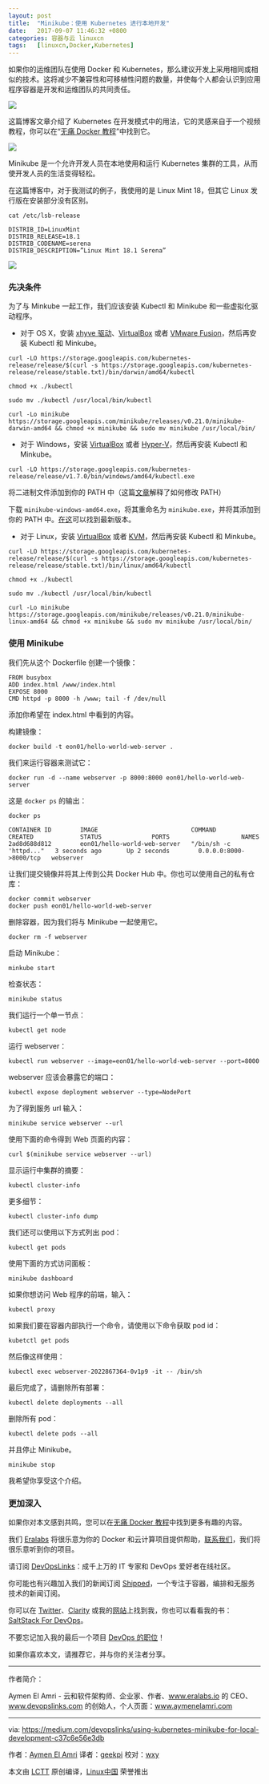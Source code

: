 ```yaml
---
layout: post
title:	"Minikube：使用 Kubernetes 进行本地开发"
date:	2017-09-07 11:46:32 +0800 
categories:	容器与云 linuxcn 
tags:	[linuxcn,Docker,Kubernetes]
---
```



如果你的运维团队在使用 Docker 和 Kubernetes，那么建议开发上采用相同或相似的技术。这将减少不兼容性和可移植性问题的数量，并使每个人都会认识到应用程序容器是开发和运维团队的共同责任。


![](/Asserts/Images//attachment/album/201709/07/114634gfl4anlnlnnqh6wx.jpg)


这篇博客文章介绍了 Kubernetes 在开发模式中的用法，它的灵感来自于一个视频教程，你可以在“[无痛 Docker 教程](http://painlessdocker.com/)”中找到它。


![](/Asserts/Images//attachment/album/201709/07/114634vqju644r19iv94j4.jpg)


Minikube 是一个允许开发人员在本地使用和运行 Kubernetes 集群的工具，从而使开发人员的生活变得轻松。


在这篇博客中，对于我测试的例子，我使用的是 Linux Mint 18，但其它 Linux 发行版在安装部分没有区别。



```
cat /etc/lsb-release 

```


```
DISTRIB_ID=LinuxMint
DISTRIB_RELEASE=18.1
DISTRIB_CODENAME=serena
DISTRIB_DESCRIPTION=”Linux Mint 18.1 Serena”

```

![](/Asserts/Images//attachment/album/201709/07/114635xsd4mmt2md5zp8g9.png)


### 先决条件


为了与 Minkube 一起工作，我们应该安装 Kubectl 和 Minikube 和一些虚拟化驱动程序。


* 对于 OS X，安装 [xhyve 驱动](https://git.k8s.io/minikube/docs/drivers.md#xhyve-driver)、[VirtualBox](https://www.virtualbox.org/wiki/Downloads) 或者 [VMware Fusion](https://www.vmware.com/products/fusion)，然后再安装 Kubectl 和 Minkube。



```
curl -LO https://storage.googleapis.com/kubernetes-release/release/$(curl -s https://storage.googleapis.com/kubernetes-release/release/stable.txt)/bin/darwin/amd64/kubectl

chmod +x ./kubectl

sudo mv ./kubectl /usr/local/bin/kubectl

curl -Lo minikube https://storage.googleapis.com/minikube/releases/v0.21.0/minikube-darwin-amd64 && chmod +x minikube && sudo mv minikube /usr/local/bin/

```
* 对于 Windows，安装 [VirtualBox](https://www.virtualbox.org/wiki/Downloads) 或者 [Hyper-V](https://msdn.microsoft.com/en-us/virtualization/hyperv_on_windows/quick_start/walkthrough_install)，然后再安装 Kubectl 和 Minkube。



```
curl -LO https://storage.googleapis.com/kubernetes-release/release/v1.7.0/bin/windows/amd64/kubectl.exe

```

将二进制文件添加到你的 PATH 中（这篇[文章](https://www.windows-commandline.com/set-path-command-line/)解释了如何修改 PATH）


下载 `minikube-windows-amd64.exe`，将其重命名为 `minikube.exe`，并将其添加到你的 PATH 中。[在这](https://github.com/kubernetes/minikube/releases)可以找到最新版本。
* 对于 Linux，安装 [VirtualBox](https://www.virtualbox.org/wiki/Downloads) 或者 [KVM](http://www.linux-kvm.org/)，然后再安装 Kubectl 和 Minkube。



```
curl -LO https://storage.googleapis.com/kubernetes-release/release/$(curl -s https://storage.googleapis.com/kubernetes-release/release/stable.txt)/bin/linux/amd64/kubectl

chmod +x ./kubectl

sudo mv ./kubectl /usr/local/bin/kubectl

curl -Lo minikube https://storage.googleapis.com/minikube/releases/v0.21.0/minikube-linux-amd64 && chmod +x minikube && sudo mv minikube /usr/local/bin/

```


### 使用 Minikube


我们先从这个 Dockerfile 创建一个镜像：



```
FROM busybox
ADD index.html /www/index.html
EXPOSE 8000
CMD httpd -p 8000 -h /www; tail -f /dev/null

```

添加你希望在 index.html 中看到的内容。


构建镜像：



```
docker build -t eon01/hello-world-web-server .

```

我们来运行容器来测试它：



```
docker run -d --name webserver -p 8000:8000 eon01/hello-world-web-server

```

这是 `docker ps` 的输出：



```
docker ps

CONTAINER ID        IMAGE                          COMMAND                  CREATED             STATUS              PORTS                    NAMES
2ad8d688d812        eon01/hello-world-web-server   "/bin/sh -c 'httpd..."   3 seconds ago       Up 2 seconds        0.0.0.0:8000->8000/tcp   webserver

```

让我们提交镜像并将其上传到公共 Docker Hub 中。你也可以使用自己的私有仓库：



```
docker commit webserver
docker push eon01/hello-world-web-server

```

删除容器，因为我们将与 Minikube 一起使用它。



```
docker rm -f webserver

```

启动 Minikube：



```
minkube start

```

检查状态：



```
minikube status

```

我们运行一个单一节点：



```
kubectl get node

```

运行 webserver：



```
kubectl run webserver --image=eon01/hello-world-web-server --port=8000

```

webserver 应该会暴露它的端口：



```
kubectl expose deployment webserver --type=NodePort

```

为了得到服务 url 输入：



```
minikube service webserver --url

```

使用下面的命令得到 Web 页面的内容：



```
curl $(minikube service webserver --url)

```

显示运行中集群的摘要：



```
kubectl cluster-info

```

更多细节：



```
kubectl cluster-info dump

```

我们还可以使用以下方式列出 pod：



```
kubectl get pods

```

使用下面的方式访问面板：



```
minikube dashboard

```

如果你想访问 Web 程序的前端，输入：



```
kubectl proxy

```

如果我们要在容器内部执行一个命令，请使用以下命令获取 pod id：



```
kubetctl get pods

```

然后像这样使用：



```
kubectl exec webserver-2022867364-0v1p9 -it -- /bin/sh

```

最后完成了，请删除所有部署：



```
kubectl delete deployments --all

```

删除所有 pod：



```
kubectl delete pods --all

```

并且停止 Minikube。



```
minikube stop

```

我希望你享受这个介绍。


### 更加深入


如果你对本文感到共鸣，您可以在[无痛 Docker 教程](http://painlessdocker.com/)中找到更多有趣的内容。


我们 [Eralabs](http://eralabs.io/) 将很乐意为你的 Docker 和云计算项目提供帮助，[联系我们](http://eralabs.io/)，我们将很乐意听到你的项目。


请订阅 [DevOpsLinks](http://devopslinks.com/)：成千上万的 IT 专家和 DevOps 爱好者在线社区。


你可能也有兴趣加入我们的新闻订阅 [Shipped](http://shipped.devopslinks.com/)，一个专注于容器，编排和无服务技术的新闻订阅。


你可以在 [Twitter](https://twitter.com/eon01)、[Clarity](https://clarity.fm/aymenelamri/) 或我的[网站](http://aymenelamri.com/)上找到我，你也可以看看我的书：[SaltStack For DevOps](http://saltstackfordevops.com/)。


不要忘记加入我的最后一个项目 [DevOps 的职位](http://jobsfordevops.com/)！


如果你喜欢本文，请推荐它，并与你的关注者分享。




---


作者简介：


Aymen El Amri - 云和软件架构师、企业家、作者、www.eralabs.io 的 CEO、www.devopslinks.com 的创始人，个人页面：www.aymenelamri.com




---


via: <https://medium.com/devopslinks/using-kubernetes-minikube-for-local-development-c37c6e56e3db>


作者：[Aymen El Amri](https://medium.com/@eon01) 译者：[geekpi](https://github.com/geekpi) 校对：[wxy](https://github.com/wxy)


本文由 [LCTT](https://github.com/LCTT/TranslateProject) 原创编译，[Linux中国](https://linux.cn/) 荣誉推出
